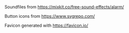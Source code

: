 Soundfiles from https://mixkit.co/free-sound-effects/alarm/

Button icons from https://www.svgrepo.com/

Favicon generated with https://favicon.io/
